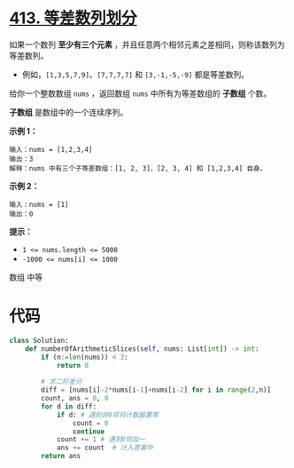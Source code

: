 <!--
 * @Description: 
 * @Autor: Au3C2
 * @Date: 2021-08-10 12:46:04
 * @LastEditors: Au3C2
 * @LastEditTime: 2021-08-10 12:46:27
-->
# [413. 等差数列划分](https://leetcode-cn.com/problems/arithmetic-slices/)

如果一个数列 **至少有三个元素** ，并且任意两个相邻元素之差相同，则称该数列为等差数列。

-   例如，`[1,3,5,7,9]`、`[7,7,7,7]` 和 `[3,-1,-5,-9]` 都是等差数列。

给你一个整数数组 `nums` ，返回数组 `nums` 中所有为等差数组的 **子数组** 个数。

**子数组** 是数组中的一个连续序列。

 

**示例 1：**

```
输入：nums = [1,2,3,4]
输出：3
解释：nums 中有三个子等差数组：[1, 2, 3]、[2, 3, 4] 和 [1,2,3,4] 自身。
```

**示例 2：**

```
输入：nums = [1]
输出：0
```

 

**提示：**

-   `1 <= nums.length <= 5000`
-   `-1000 <= nums[i] <= 1000`

数组 中等

# 代码

```python
class Solution:
    def numberOfArithmeticSlices(self, nums: List[int]) -> int:
        if (n:=len(nums)) < 3:
            return 0
        
        # 求二阶差分
        diff = [nums[i]-2*nums[i-1]+nums[i-2] for i in range(2,n)]
        count, ans = 0, 0
        for d in diff:
            if d: # 遇到非0项将计数器置零
                count = 0
                continue
            count += 1 # 遇到0则加一
            ans += count  # 计入答案中
        return ans
```

